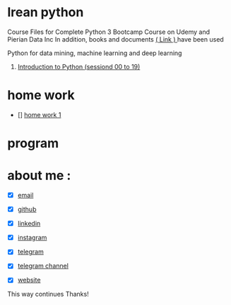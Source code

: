 # lrean python
Course Files for Complete Python 3 Bootcamp Course on Udemy and Pierian Data Inc 
In addition, books and documents [ ( Link ) ](https://github.com/sajjadesmaili/persian-zero-to-hero-python/tree/main/book) have been used

Python for data mining, machine learning and deep learning
1. [Introduction to Python (sessiond 00 to 19)](https://github.com/sajjadesmaili/persian-zero-to-hero-python)




# home work 
- [] [home work 1 ](https://github.com/sajjadesmaili/persian-zero-to-hero-python/blob/main/home%20work/homework1.pdf)


# program 













# about me : 
- [x] [email](questionsajjad@gmail.com)
- [x] [github](https://github.com/sajjadesmaili)
- [x] [linkedin](https://www.linkedin.com/in/sajjad-esmaili-ir/)
- [x] [instagram](https://www.instagram.com/sajjadesmaili_ir)
- [x] [telegram](www.t.me/sajjad_Esmaili_ir)
- [x] [telegram channel](www.t.me/gold_data	)
- [x] [website ](www.sajjadesmaili.ir/	)






This way continues
Thanks!
